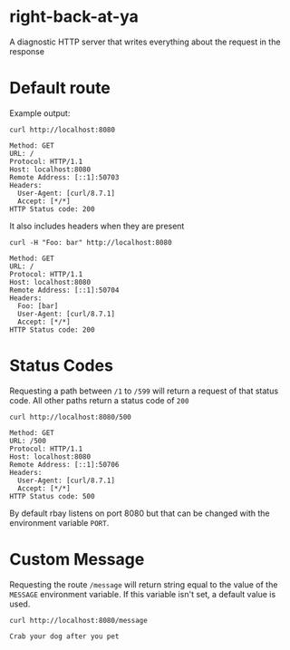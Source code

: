 # right-back-at-ya
A diagnostic HTTP server that writes everything about the request in the response


# Default route

Example output:

```
curl http://localhost:8080

Method: GET
URL: /
Protocol: HTTP/1.1
Host: localhost:8080
Remote Address: [::1]:50703
Headers:
  User-Agent: [curl/8.7.1]
  Accept: [*/*]
HTTP Status code: 200
```

It also includes headers when they are present

```
curl -H "Foo: bar" http://localhost:8080

Method: GET
URL: /
Protocol: HTTP/1.1
Host: localhost:8080
Remote Address: [::1]:50704
Headers:
  Foo: [bar]
  User-Agent: [curl/8.7.1]
  Accept: [*/*]
HTTP Status code: 200
```
# Status Codes

Requesting a path between `/1` to `/599` will return a request of
that status code. All other paths return a status code of `200`

```
curl http://localhost:8080/500

Method: GET
URL: /500
Protocol: HTTP/1.1
Host: localhost:8080
Remote Address: [::1]:50706
Headers:
  User-Agent: [curl/8.7.1]
  Accept: [*/*]
HTTP Status code: 500
```

By default rbay listens on port 8080 but that can be changed
with the environment variable `PORT`.

# Custom Message

Requesting the route `/message` will return string equal to the value of the 
`MESSAGE` environment variable. If this variable isn't set, a default value
is used.

```
curl http://localhost:8080/message

Crab your dog after you pet 
```



